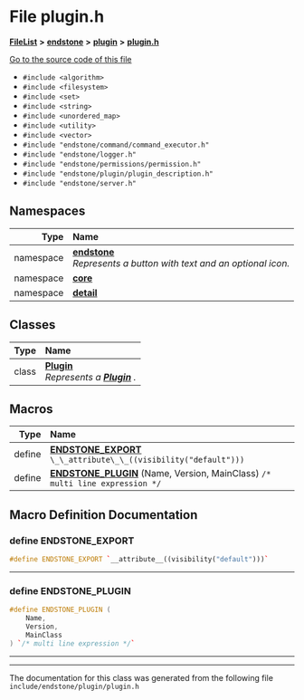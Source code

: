 

# File plugin.h



[**FileList**](files.md) **>** [**endstone**](dir_6cf277b678674f97c7a2b6b3b2447b33.md) **>** [**plugin**](dir_53ee43673b2467e53c4cb8c30a2e7d89.md) **>** [**plugin.h**](plugin_8h.md)

[Go to the source code of this file](plugin_8h_source.md)



* `#include <algorithm>`
* `#include <filesystem>`
* `#include <set>`
* `#include <string>`
* `#include <unordered_map>`
* `#include <utility>`
* `#include <vector>`
* `#include "endstone/command/command_executor.h"`
* `#include "endstone/logger.h"`
* `#include "endstone/permissions/permission.h"`
* `#include "endstone/plugin/plugin_description.h"`
* `#include "endstone/server.h"`













## Namespaces

| Type | Name |
| ---: | :--- |
| namespace | [**endstone**](namespaceendstone.md) <br>_Represents a button with text and an optional icon._  |
| namespace | [**core**](namespaceendstone_1_1core.md) <br> |
| namespace | [**detail**](namespaceendstone_1_1detail.md) <br> |


## Classes

| Type | Name |
| ---: | :--- |
| class | [**Plugin**](classendstone_1_1Plugin.md) <br>_Represents a_ [_**Plugin**_](classendstone_1_1Plugin.md) _._ |

















































## Macros

| Type | Name |
| ---: | :--- |
| define  | [**ENDSTONE\_EXPORT**](plugin_8h.md#define-endstone_export)  `\_\_attribute\_\_((visibility("default")))`<br> |
| define  | [**ENDSTONE\_PLUGIN**](plugin_8h.md#define-endstone_plugin) (Name, Version, MainClass) `/* multi line expression */`<br> |

## Macro Definition Documentation





### define ENDSTONE\_EXPORT 

```C++
#define ENDSTONE_EXPORT `__attribute__((visibility("default")))`
```




<hr>



### define ENDSTONE\_PLUGIN 

```C++
#define ENDSTONE_PLUGIN (
    Name,
    Version,
    MainClass
) `/* multi line expression */`
```




<hr>

------------------------------
The documentation for this class was generated from the following file `include/endstone/plugin/plugin.h`

